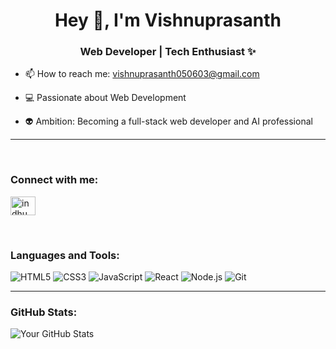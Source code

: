 <h1 align="center">Hey 👋, I'm Vishnuprasanth</h1>
<h3 align="center">Web Developer | Tech Enthusiast ✨</h3>

- 📫 How to reach me: vishnuprasanth050603@gmail.com

- 💻 Passionate about Web Development

- 👽 Ambition: Becoming a full-stack web developer and AI professional

---

<br>
  <h3 align="left">Connect with me:</h3>
  <p align="left">
    <a href="https://www.linkedin.com/in/vishnuprasanth563/"><img align="center"
        src="https://raw.githubusercontent.com/rahuldkjain/github-profile-readme-generator/master/src/images/icons/Social/linked-in-alt.svg"
        alt="indhumathi" height="30" width="40" /></a>
    
  </p>
<br>


### Languages and Tools:
![HTML5](https://img.shields.io/badge/HTML5-E34F26?style=for-the-badge&logo=html5&logoColor=white)
![CSS3](https://img.shields.io/badge/CSS3-1572B6?style=for-the-badge&logo=css3&logoColor=white)
![JavaScript](https://img.shields.io/badge/JavaScript-F7DF1E?style=for-the-badge&logo=javascript&logoColor=black)
![React](https://img.shields.io/badge/React-61DAFB?style=for-the-badge&logo=react&logoColor=black)
![Node.js](https://img.shields.io/badge/Node.js-339933?style=for-the-badge&logo=nodedotjs&logoColor=white)
![Git](https://img.shields.io/badge/Git-F05032?style=for-the-badge&logo=git&logoColor=white)

---

### GitHub Stats:
![Your GitHub Stats](https://github-readme-stats.vercel.app/api?username=vishnuprasanth&show_icons=true&theme=radical)
